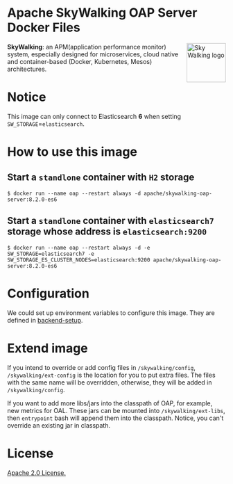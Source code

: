 # Apache SkyWalking OAP Server Docker Files

<img src="http://skywalking.apache.org/assets/logo.svg" alt="Sky Walking logo" height="90px" align="right" />

**SkyWalking**: an APM(application performance monitor) system, especially designed for 
microservices, cloud native and container-based (Docker, Kubernetes, Mesos) architectures.

# Notice

This image can only connect to Elasticsearch **6** when setting `SW_STORAGE`=`elasticsearch`.

# How to use this image

## Start a `standlone` container with `H2` storage

```shell
$ docker run --name oap --restart always -d apache/skywalking-oap-server:8.2.0-es6
```

## Start a `standlone` container with `elasticsearch7` storage whose address is `elasticsearch:9200`

```shell
$ docker run --name oap --restart always -d -e SW_STORAGE=elasticsearch7 -e SW_STORAGE_ES_CLUSTER_NODES=elasticsearch:9200 apache/skywalking-oap-server:8.2.0-es6
```

# Configuration

We could set up environment variables to configure this image. They are defined in [backend-setup](https://github.com/apache/skywalking/blob/v8.0.1/docs/en/setup/backend/backend-setup.md).

# Extend image

If you intend to override or add config files in `/skywalking/config`, `/skywalking/ext-config` is the location for you to put extra files.
The files with the same name will be overridden, otherwise, they will be added in `/skywalking/config`.

If you want to add more libs/jars into the classpath of OAP, for example, new metrics for OAL. These jars can be mounted into `/skywalking/ext-libs`, then
`entrypoint` bash will append them into the classpath. Notice, you can't override an existing jar in classpath.

# License
[Apache 2.0 License.](/LICENSE)
